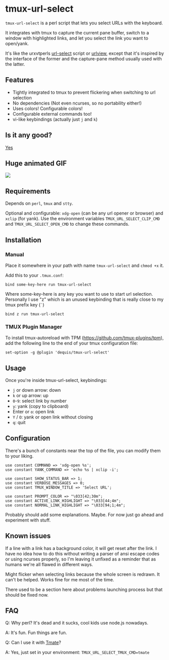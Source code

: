 # tmux-url-select

`tmux-url-select` is a perl script that lets you select URLs with the keyboard.

It integrates with tmux to capture the current pane buffer, switch to a window
with highlighted links, and let you select the link you want to open/yank.

It's like the urxvtperls [url-select][1] script or [urlview][2], except that
it's inspired by the interface of the former and the capture-pane method
usually used with the latter.

## Features

 * Tightly integrated to tmux to prevent flickering when switching to url
   selection
 * No dependencies (Not even ncurses, so no portability either!)
 * Uses colors! Configurable colors!
 * Configurable external commands too!
 * vi-like keybindings (actually just `j` and `k`)

[1]: https://github.com/muennich/urxvt-perls/blob/master/url-select
[2]: http://packages.qa.debian.org/u/urlview.html

## Is it any good?

[Yes][3]

[3]: https://news.ycombinator.com/item?id=3067434

## Huge animated GIF

![](http://dump.dequis.org/e1f1c.gif)

## Requirements

Depends on `perl`, `tmux` and `stty`.

Optional and configurable: `xdg-open` (can be any url opener or browser) and
`xclip` (for yank). Use the environment variables `TMUX_URL_SELECT_CLIP_CMD` and `TMUX_URL_SELECT_OPEN_CMD` to change these commands.

## Installation

### Manual

Place it somewhere in your path with name `tmux-url-select` and `chmod +x` it.

Add this to your `.tmux.conf`:

    bind some-key-here run tmux-url-select

Where some-key-here is any key you want to use to start url selection.
Personally I use "z" which is an unused keybinding that is really close to my
tmux prefix key (`` ` ``)

    bind z run tmux-url-select

### TMUX Plugin Manager

To install tmux-autoreload with TPM (https://github.com/tmux-plugins/tpm), add the
following line to the end of your tmux configuration file:

    set-option -g @plugin 'dequis/tmux-url-select'

## Usage

Once you're inside tmux-url-select, keybindings:

 * `j` or down arrow: down
 * `k` or up arrow: up
 * `0`-`9`: select link by number
 * `y`: yank (copy to clipboard)
 * Enter or `o`: open link
 * `Y` / `O`: yank or open link without closing
 * `q`: quit

## Configuration

There's a bunch of constants near the top of the file, you can modify them to
your liking.

    use constant COMMAND => 'xdg-open %s';
    use constant YANK_COMMAND => 'echo %s | xclip -i';

    use constant SHOW_STATUS_BAR => 1;
    use constant VERBOSE_MESSAGES => 0;
    use constant TMUX_WINDOW_TITLE => 'Select URL';

    use constant PROMPT_COLOR => "\033[42;30m";
    use constant ACTIVE_LINK_HIGHLIGHT => "\033[44;4m";
    use constant NORMAL_LINK_HIGHLIGHT => "\033[94;1;4m";

Probably should add some explanations. Maybe. For now just go ahead and
experiment with stuff.

## Known issues

If a line with a link has a background color, it will get reset after the link.
I have no idea how to do this without writing a parser of ansi escape codes or
using ncurses properly, so I'm leaving it unfixed as a reminder that as humans
we're all flawed in different ways.

Might flicker when selecting links because the whole screen is redrawn. It can't
be helped. Works fine for me most of the time.

There used to be a section here about problems launching process but that
should be fixed now.

## FAQ

Q: Why perl? It's dead and it sucks, cool kids use node.js nowadays.

A: It's fun. Fun things are fun.

Q: Can I use it with [Tmate](https://tmate.io/)?

A: Yes, just set in your environment: `TMUX_URL_SELECT_TMUX_CMD=tmate`
